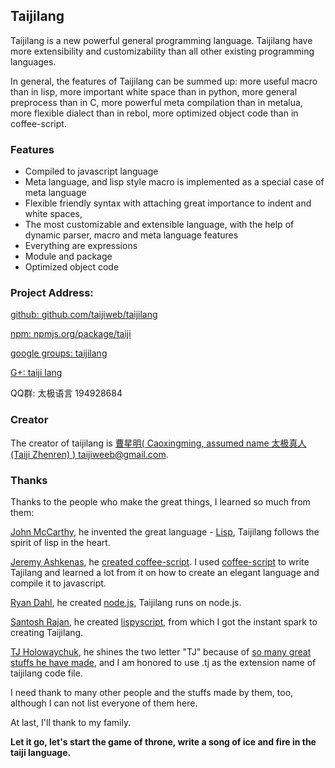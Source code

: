 ## Taijilang
Taijilang is a new powerful general programming language. Taijilang have more  extensibility and customizability than all other existing programming languages. 

In general, the features of Taijilang can be summed up: more useful macro than in lisp, more important white space than in python, more general preprocess than in C, more powerful meta compilation than in metalua, more flexible dialect than in rebol, more optimized object code than in coffee-script. 

### Features
* Compiled to javascript language 
* Meta language, and lisp style macro is implemented as a special case of meta language
* Flexible friendly syntax with attaching great importance to indent and white spaces,   
* The most customizable and extensible language, with the help of dynamic parser, macro and meta language features   
* Everything are expressions 
* Module and package
* Optimized object code

### Project Address: 
[github: github.com/taijiweb/taijilang](https://www.github.com/taijiweb/taijilang)

[npm: npmjs.org/package/taiji](https://www.npmjs.org/package/taiji)

[google groups: taijilang](https://groups.google.com/forum/#!forum/taijilang)
 
[G+: taiji lang](https://plus.google.com/u/0/114446069949044102399/posts/p/pub)

QQ群: 太极语言 194928684

### Creator
The creator of taijilang is [曹星明( Caoxingming, assumed name 太极真人(Taiji Zhenren) ) taijiweeb@gmail.com](taijiweeb@gmail.com).

### Thanks
Thanks to the people who make the great things, I learned so much from them:

[John McCarthy](http://www-formal.stanford.edu/jmc/), he invented the great language - [Lisp](http://en.wikipedia.org/wiki/Lisp), Taijilang follows the spirit of lisp in the heart.

[Jeremy Ashkenas](http://ashkenas.com/), he [created coffee-script](https://github.com/jashkenas/coffeescript). I used [coffee-script](http://coffeescript.org/) to write Tajilang and learned a lot from it on how to create an elegant language and compile it to javascript.

[Ryan Dahl](http://www.youtube.com/watch?v=ztspvPYybIY), he created [node.js](http://nodejs.org/), Taijilang runs on node.js.

[Santosh Rajan](http://santoshrajan.com/), he created [lispyscript](github.com/santoshrajan/lispyscript), from which I got the instant spark to creating Taijilang.

[TJ Holowaychuk](http://tjholowaychuk.com/), he shines the two letter "TJ" because of [so many great stuffs he have made](https://github.com/visionmedia), and I am honored to use .tj as the extension name of taijilang code file.

I need thank to many other people and the stuffs made by them, too, although I can not list everyone of them here.
 
At last, I'll thank to my family. 

**Let it go, let's start the game of throne, write a song of ice and fire in the taiji language.**
